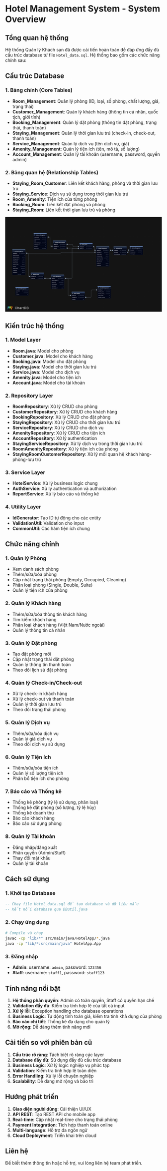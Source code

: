 # Hotel Management System - System Overview

## Tổng quan hệ thống

Hệ thống Quản lý Khách sạn đã được cải tiến hoàn toàn để đáp ứng đầy đủ cấu trúc database từ file `Hotel_data.sql`. Hệ thống bao gồm các chức năng chính sau:

## Cấu trúc Database

### 1. Bảng chính (Core Tables)

- **Room_Management**: Quản lý phòng (ID, loại, số phòng, chất lượng, giá, trạng thái)
- **Customer_Management**: Quản lý khách hàng (thông tin cá nhân, quốc tịch, giới tính)
- **Booking_Management**: Quản lý đặt phòng (thông tin đặt phòng, trạng thái, thanh toán)
- **Staying_Management**: Quản lý thời gian lưu trú (check-in, check-out, thanh toán)
- **Service_Management**: Quản lý dịch vụ (tên dịch vụ, giá)
- **Amenity_Management**: Quản lý tiện ích (tên, mô tả, số lượng)
- **Account_Management**: Quản lý tài khoản (username, password, quyền admin)

### 2. Bảng quan hệ (Relationship Tables)

- **Staying_Room_Customer**: Liên kết khách hàng, phòng và thời gian lưu trú
- **Staying_Service**: Dịch vụ sử dụng trong thời gian lưu trú
- **Room_Amenity**: Tiện ích của từng phòng
- **Booking_Room**: Liên kết đặt phòng và phòng
- **Staying_Room**: Liên kết thời gian lưu trú và phòng


![ChartDB](DBdiagram.png)

## Kiến trúc hệ thống

### 1. Model Layer

- **Room.java**: Model cho phòng
- **Customer.java**: Model cho khách hàng
- **Booking.java**: Model cho đặt phòng
- **Staying.java**: Model cho thời gian lưu trú
- **Service.java**: Model cho dịch vụ
- **Amenity.java**: Model cho tiện ích
- **Account.java**: Model cho tài khoản

### 2. Repository Layer

- **RoomRepository**: Xử lý CRUD cho phòng
- **CustomerRepository**: Xử lý CRUD cho khách hàng
- **BookingRepository**: Xử lý CRUD cho đặt phòng
- **StayingRepository**: Xử lý CRUD cho thời gian lưu trú
- **ServiceRepository**: Xử lý CRUD cho dịch vụ
- **AmenityRepository**: Xử lý CRUD cho tiện ích
- **AccountRepository**: Xử lý authentication
- **StayingServiceRepository**: Xử lý dịch vụ trong thời gian lưu trú
- **RoomAmenityRepository**: Xử lý tiện ích của phòng
- **StayingRoomCustomerRepository**: Xử lý mối quan hệ khách hàng-phòng-lưu trú

### 3. Service Layer

- **HotelService**: Xử lý business logic chung
- **AuthService**: Xử lý authentication và authorization
- **ReportService**: Xử lý báo cáo và thống kê

### 4. Utility Layer

- **IdGenerator**: Tạo ID tự động cho các entity
- **ValidationUtil**: Validation cho input
- **CommonUtil**: Các hàm tiện ích chung

## Chức năng chính

### 1. Quản lý Phòng

- Xem danh sách phòng
- Thêm/sửa/xóa phòng
- Cập nhật trạng thái phòng (Empty, Occupied, Cleaning)
- Phân loại phòng (Single, Double, Suite)
- Quản lý tiện ích của phòng

### 2. Quản lý Khách hàng

- Thêm/sửa/xóa thông tin khách hàng
- Tìm kiếm khách hàng
- Phân loại khách hàng (Việt Nam/Nước ngoài)
- Quản lý thông tin cá nhân

### 3. Quản lý Đặt phòng

- Tạo đặt phòng mới
- Cập nhật trạng thái đặt phòng
- Quản lý thông tin thanh toán
- Theo dõi lịch sử đặt phòng

### 4. Quản lý Check-in/Check-out

- Xử lý check-in khách hàng
- Xử lý check-out và thanh toán
- Quản lý thời gian lưu trú
- Theo dõi trạng thái phòng

### 5. Quản lý Dịch vụ

- Thêm/sửa/xóa dịch vụ
- Quản lý giá dịch vụ
- Theo dõi dịch vụ sử dụng

### 6. Quản lý Tiện ích

- Thêm/sửa/xóa tiện ích
- Quản lý số lượng tiện ích
- Phân bổ tiện ích cho phòng

### 7. Báo cáo và Thống kê

- Thống kê phòng (tỷ lệ sử dụng, phân loại)
- Thống kê đặt phòng (số lượng, tỷ lệ hủy)
- Thống kê doanh thu
- Báo cáo khách hàng
- Báo cáo sử dụng phòng

### 8. Quản lý Tài khoản

- Đăng nhập/đăng xuất
- Phân quyền (Admin/Staff)
- Thay đổi mật khẩu
- Quản lý tài khoản

## Cách sử dụng

### 1. Khởi tạo Database

```sql
-- Chạy file Hotel_data.sql để tạo database và dữ liệu mẫu
-- Kết nối database qua DButil.java
```

### 2. Chạy ứng dụng

```bash
# Compile và chạy
javac -cp "lib/*" src/main/java/HotelApp/*.java
java -cp "lib/*:src/main/java" HotelApp.App
```

### 3. Đăng nhập

- **Admin**: username: `admin`, password: `123456`
- **Staff**: username: `staff1`, password: `staff123`

## Tính năng nổi bật

1. **Hệ thống phân quyền**: Admin có toàn quyền, Staff có quyền hạn chế
2. **Validation đầy đủ**: Kiểm tra tính hợp lệ của tất cả input
3. **Xử lý lỗi**: Exception handling cho database operations
4. **Business Logic**: Tự động tính toán giá, kiểm tra tính khả dụng của phòng
5. **Báo cáo chi tiết**: Thống kê đa dạng cho quản lý
6. **Mở rộng**: Dễ dàng thêm tính năng mới

## Cải tiến so với phiên bản cũ

1. **Cấu trúc rõ ràng**: Tách biệt rõ ràng các layer
2. **Database đầy đủ**: Sử dụng đầy đủ cấu trúc database
3. **Business Logic**: Xử lý logic nghiệp vụ phức tạp
4. **Validation**: Kiểm tra tính hợp lệ toàn diện
5. **Error Handling**: Xử lý lỗi chuyên nghiệp
6. **Scalability**: Dễ dàng mở rộng và bảo trì

## Hướng phát triển

1. **Giao diện người dùng**: Cải thiện UI/UX
2. **API REST**: Tạo REST API cho mobile app
3. **Real-time**: Cập nhật real-time cho trạng thái phòng
4. **Payment Integration**: Tích hợp thanh toán online
5. **Multi-language**: Hỗ trợ đa ngôn ngữ
6. **Cloud Deployment**: Triển khai trên cloud

## Liên hệ

Để biết thêm thông tin hoặc hỗ trợ, vui lòng liên hệ team phát triển.
